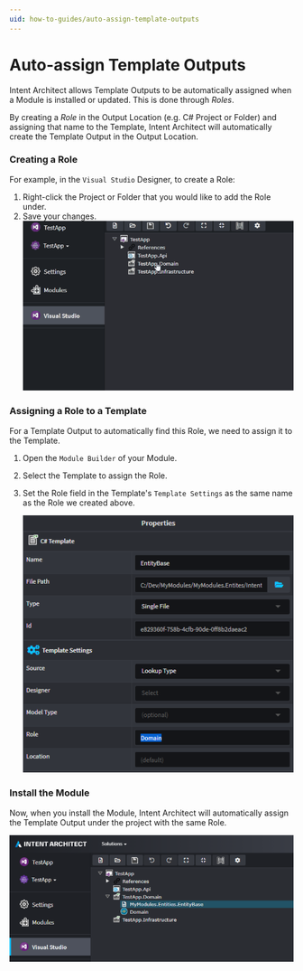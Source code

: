 ```yaml
---
uid: how-to-guides/auto-assign-template-outputs
---
```

# Auto-assign Template Outputs

Intent Architect allows Template Outputs to be automatically assigned when a Module is installed or updated. This is done through _Roles_.

By creating a _Role_ in the Output Location (e.g. C# Project or Folder) and assigning that name to the Template, Intent Architect will automatically create the Template Output in the Output Location.

### Creating a Role
For example, in the `Visual Studio` Designer, to create a Role:
1. Right-click the Project or Folder that you would like to add the Role under.
2. Save your changes.
    ![Create a Role](images/visual-studio-creating-a-role.gif)

### Assigning a Role to a Template
For a Template Output to automatically find this Role, we need to assign it to the Template.
1. Open the `Module Builder` of your Module.
2. Select the Template to assign the Role.
3. Set the Role field in the Template's `Template Settings` as the same name as the Role we created above. 

    ![Template Settings set Role](images/template-settings-set-role.png)

### Install the Module
Now, when you install the Module, Intent Architect will automatically assign the Template Output under the project with the same Role.

![Template Output Assigned](images/visual-studio-template-output-assigned.png)